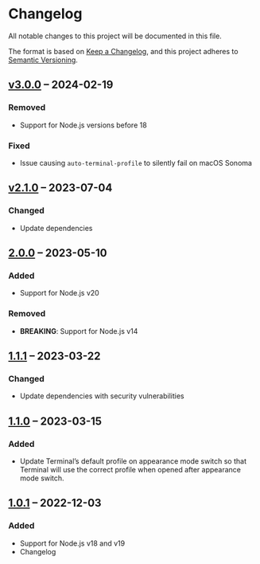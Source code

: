 # Changelog

All notable changes to this project will be documented in this file.

The format is based on [Keep a Changelog](https://keepachangelog.com/en/1.0.0/),
and this project adheres to [Semantic Versioning](https://semver.org/spec/v2.0.0.html).

## [v3.0.0](https://github.com/ptrkcsk/terminal-profile/compare/v3.0.0...HEAD) – 2024-02-19

### Removed

- Support for Node.js versions before 18

### Fixed

- Issue causing `auto-terminal-profile` to silently fail on macOS Sonoma

## [v2.1.0](https://github.com/ptrkcsk/terminal-profile/compare/v2.0.0...v2.1.0) – 2023-07-04

### Changed

- Update dependencies

## [2.0.0](https://github.com/ptrkcsk/terminal-profile/compare/v1.1.1...v2.0.0) – 2023-05-10

### Added

- Support for Node.js v20

### Removed

- **BREAKING**: Support for Node.js v14

## [1.1.1](https://github.com/patrik-csak/auto-terminal-profile/compare/v1.1.0...v1.1.1) – 2023-03-22

### Changed

- Update dependencies with security vulnerabilities

## [1.1.0](https://github.com/patrik-csak/auto-terminal-profile/compare/v1.0.1...v1.1.0) – 2023-03-15

### Added

- Update Terminal’s default profile on appearance mode switch so that Terminal will use the correct profile when opened after appearance mode switch.

## [1.0.1](https://github.com/patrik-csak/auto-terminal-profile/compare/v1.0.0...v1.0.1) – 2022-12-03

### Added

- Support for Node.js v18 and v19
- Changelog
